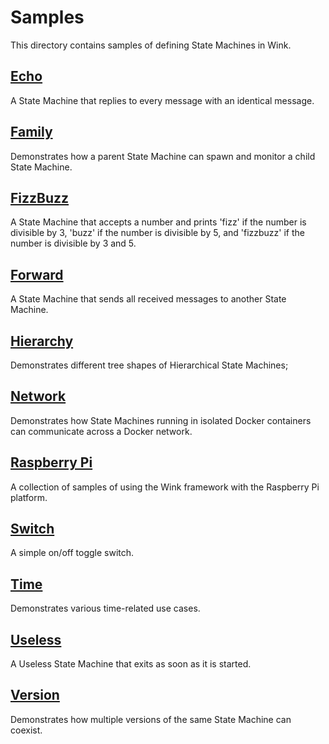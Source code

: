 # Samples

This directory contains samples of defining State Machines in Wink.

## [Echo](echo/README.md)

A State Machine that replies to every message with an identical message.

## [Family](family/README.md)

Demonstrates how a parent State Machine can spawn and monitor a child State Machine.

## [FizzBuzz](fizzbuzz/README.md)

A State Machine that accepts a number and prints 'fizz' if the number is divisible by 3, 'buzz' if the number is divisible by 5, and 'fizzbuzz' if the number is divisible by 3 and 5.

## [Forward](forward/README.md)

A State Machine that sends all received messages to another State Machine.

## [Hierarchy](hierarchy/README.md)

Demonstrates different tree shapes of Hierarchical State Machines;

## [Network](network/README.md)

Demonstrates how State Machines running in isolated Docker containers can communicate across a Docker network.

## [Raspberry Pi](rpi/README.md)

A collection of samples of using the Wink framework with the Raspberry Pi platform.

## [Switch](switch/README.md)

A simple on/off toggle switch.

## [Time](time/README.md)

Demonstrates various time-related use cases.

## [Useless](useless/README.md)

A Useless State Machine that exits as soon as it is started.

## [Version](version/README.md)

Demonstrates how multiple versions of the same State Machine can coexist.
